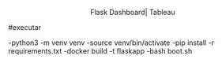 <p align="center">Flask Dashboard| Tableau</p>

#executar

-python3 -m venv venv
-source venv/bin/activate
-pip install -r requirements.txt
-docker build -t flaskapp
-bash boot.sh
